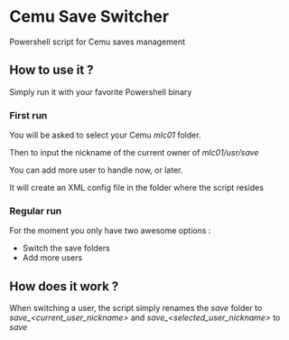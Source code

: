 # Cemu Save Switcher

Powershell script for Cemu saves management

## How to use it ?

Simply run it with your favorite Powershell binary

### First run

You will be asked to select your Cemu *mlc01* folder.

Then to input the nickname of the current owner of *mlc01/usr/save*

You can add more user to handle now, or later.

It will create an XML config file in the folder where the script resides

### Regular run

For the moment you only have two awesome options :
- Switch the save folders
- Add more users

## How does it work ?

When switching a user, the script simply renames the *save* folder to *save_<current_user_nickname>* and *save_<selected_user_nickname>* to *save*
